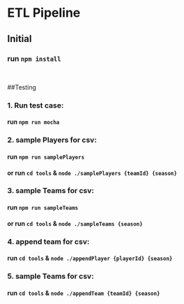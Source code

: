 # ETL Pipeline

## Initial
### run `npm install`
<br />

##Testing
### 1. Run test case: 
#### run `npm run mocha`
### 2. sample Players for csv: 
#### run `npm run samplePlayers`
#### or run `cd tools` & `node ./samplePlayers {teamId} {season}`
### 3. sample Teams for csv:
#### run `npm run sampleTeams`
#### or run `cd tools` & `node ./sampleTeams {season}`
### 4. append team for csv:
#### run `cd tools` & `node ./appendPlayer {playerId} {season}`
### 5. sample Teams for csv:
#### run `cd tools` & `node ./appendTeam {teamId} {season}`
